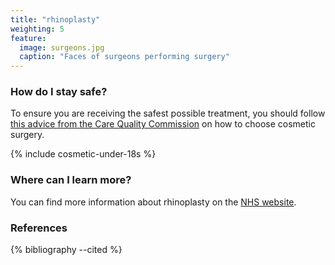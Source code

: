 ```yaml
---
title: "rhinoplasty"
weighting: 5
feature:
  image: surgeons.jpg
  caption: "Faces of surgeons performing surgery"
---
```


### How do I stay safe?

To ensure you are receiving the safest possible treatment, you should follow [this advice from the Care Quality Commission](http://www.cqc.org.uk/help-advice/help-choosing-care-services/choosing-cosmetic-surgery) on how to choose cosmetic surgery.

{% include cosmetic-under-18s %}

### Where can I learn more?

You can find more information about rhinoplasty on the [NHS website](http://www.nhs.uk/Conditions/cosmetic-treatments-guide/Pages/nose-job.aspx).

### References

{% bibliography --cited %}  
